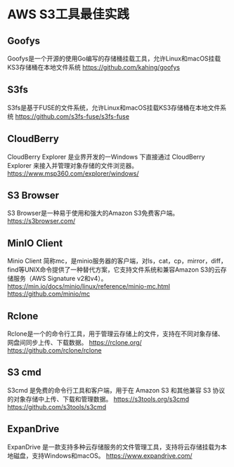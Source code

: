 # AWS S3工具最佳实践
## Goofys
Goofys是一个开源的使用Go编写的存储桶挂载工具，允许Linux和macOS挂载KS3存储桶在本地文件系统
https://github.com/kahing/goofys
## S3fs
S3fs是基于FUSE的文件系统，允许Linux和macOS挂载KS3存储桶在本地文件系统
https://github.com/s3fs-fuse/s3fs-fuse
## CloudBerry
CloudBerry Explorer 是业界开发的一Windows 下直接通过 CloudBerry Explorer 来接入并管理对象存储的文件浏览器。
https://www.msp360.com/explorer/windows/
## S3 Browser
S3 Browser是一种易于使用和强大的Amazon S3免费客户端。
https://s3browser.com/ 
## MinIO Client
Minio Client 简称mc，是minio服务器的客户端，对ls，cat，cp，mirror，diff，find等UNIX命令提供了一种替代方案，它支持文件系统和兼容Amazon S3的云存储服务（AWS Signature v2和v4）。
https://min.io/docs/minio/linux/reference/minio-mc.html
https://github.com/minio/mc
## Rclone
Rclone是一个的命令行工具，用于管理云存储上的文件，支持在不同对象存储、网盘间同步上传、下载数据。
https://rclone.org/
https://github.com/rclone/rclone

## S3 cmd
S3cmd 是免费的命令行工具和客户端，用于在 Amazon S3 和其他兼容 S3 协议的对象存储中上传、下载和管理数据。
https://s3tools.org/s3cmd
https://github.com/s3tools/s3cmd

## ExpanDrive
ExpanDrive 是一款支持多种云存储服务的文件管理工具，支持将云存储挂载为本地磁盘，支持Windows和macOS。
https://www.expandrive.com/
